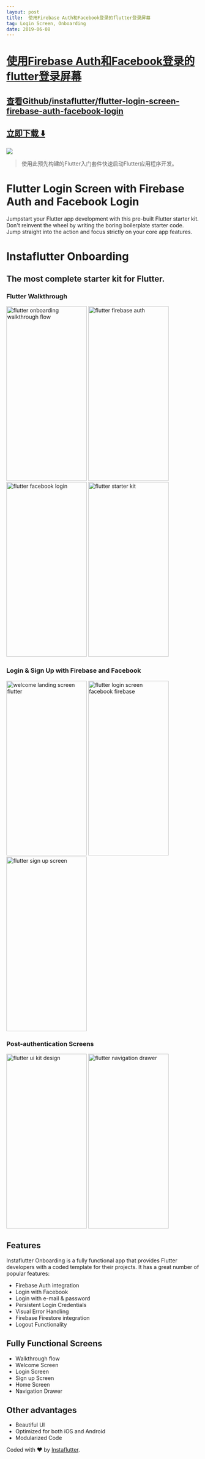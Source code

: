 ```yaml
---
layout: post
title:  使用Firebase Auth和Facebook登录的flutter登录屏幕
tag: Login Screen, Onboarding
date: 2019-06-08
---
```


# [使用Firebase Auth和Facebook登录的flutter登录屏幕 ](http://github.com/instaflutter/flutter-login-screen-firebase-auth-facebook-login) 



## [查看Github/instaflutter/flutter-login-screen-firebase-auth-facebook-login](http://github.com/instaflutter/flutter-login-screen-firebase-auth-facebook-login)
## [立即下载 ️⬇️ ](https://codeload.github.com/instaflutter/flutter-login-screen-firebase-auth-facebook-login/zip/master) 


 
![](https://flutterawesome.com/content/images/2019/01/Instaflutter-Onboarding.jpg)
 
>
> 使用此预先构建的Flutter入门套件快速启动Flutter应用程序开发。
>

 
# Flutter Login Screen with Firebase Auth and Facebook Login

Jumpstart your Flutter app development with this pre-built Flutter starter kit. Don't reinvent the wheel by writing the boring boilerplate starter code. Jump straight into the action and focus strictly on your core app features.

# Instaflutter Onboarding

## The most complete starter kit for Flutter.

### Flutter Walkthrough

<a href="https://www.instaflutter.com/"><img src="https://www.instaflutter.com/wp-content/uploads/2019/01/IMG_0564-473x1024.png" alt="flutter onboarding walkthrough flow" width="210" height="456" /></a>
<a href="https://www.instaflutter.com/"><img src="https://www.instaflutter.com/wp-content/uploads/2019/01/IMG_0565-473x1024.png" alt="flutter firebase auth" width="210" height="456" /></a>
<a href="https://www.instaflutter.com/"><img src="https://www.instaflutter.com/wp-content/uploads/2019/01/IMG_0566-473x1024.png" alt="flutter facebook login" width="210" height="456"/></a>
<a href="https://www.instaflutter.com/"><img src="https://www.instaflutter.com/wp-content/uploads/2019/01/IMG_0567-473x1024.png" alt="flutter starter kit" width="210" height="456"/></a>

### Login & Sign Up with Firebase and Facebook

<a href="https://www.instaflutter.com/"><img src="https://www.instaflutter.com/wp-content/uploads/2019/01/IMG_0563-473x1024.png" alt="welcome landing screen flutter" width="210" height="456"/></a>
<a href="https://www.instaflutter.com/"><img src="https://www.instaflutter.com/wp-content/uploads/2019/01/IMG_0569-473x1024.png" alt="flutter login screen facebook firebase" width="210" height="456" /></a>
<a href="https://www.instaflutter.com/"><img src="https://www.instaflutter.com/wp-content/uploads/2019/01/IMG_0568-473x1024.png" alt="flutter sign up screen" width="210" height="456"/></a>

### Post-authentication Screens
<a href="https://www.instaflutter.com/"><img src="https://www.instaflutter.com/wp-content/uploads/2019/01/IMG_0571-473x1024.png" alt="flutter ui kit design" width="210" height="456" /></a>
<a href="https://www.instaflutter.com/"><img src="https://www.instaflutter.com/wp-content/uploads/2019/01/IMG_0570-473x1024.png" alt="flutter navigation drawer" width="210" height="456"/></a>

## Features

Instaflutter Onboarding is a fully functional app that provides Flutter developers with a coded template for their projects. It has a great number of popular features:

* Firebase Auth integration
* Login with Facebook
* Login with e-mail & password
* Persistent Login Credentials
* Visual Error Handling
* Firebase Firestore integration
* Logout Functionality

## Fully Functional Screens

* Walkthrough flow
* Welcome Screen
* Login Screen
* Sign up Screen
* Home Screen
* Navigation Drawer

## Other advantages

* Beautiful UI
* Optimized for both iOS and Android
* Modularized Code

Coded with ❤️ by <a href="https://www.instaflutter.com">Instaflutter</a>.
